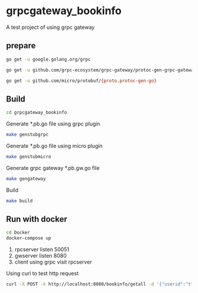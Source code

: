 # grpcgateway_bookinfo
A test project of using grpc gateway

## prepare
```bash
go get -u google.golang.org/grpc
```

```bash
go get -u github.com/grpc-ecosystem/grpc-gateway/protoc-gen-grpc-gateway
```

```bash
go get -u github.com/micro/protobuf/{proto,protoc-gen-go}
```

## Build
```bash
cd grpcgateway_bookinfo
```

Generate *.pb.go file using grpc plugin
```bash
make genstubgrpc 
```

Generate *.pb.go file using micro plugin
```bash
make genstubmicro  
```

Generate grpc gateway *.pb.gw.go file
```bash
make gengateway
```

Build 
```bash
make build
```


## Run with docker
```bash
cd Docker
docker-compose up
```

1. rpcserver listen 50051
2. gwserver listen 8080
3. client using grpc visit rpcserver

Using curl to test http request
```bash
curl -X POST -k http://localhost:8080/bookinfo/getall -d '{"userid":"tt"}'
```
